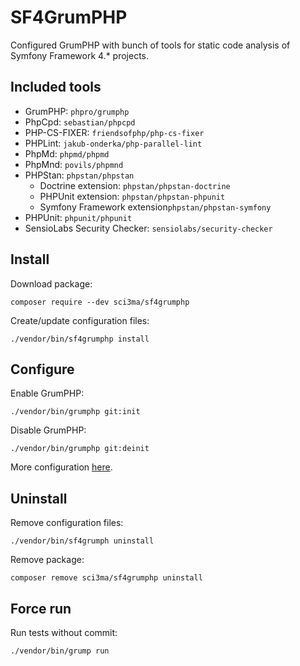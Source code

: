 SF4GrumPHP
==========

Configured GrumPHP with bunch of tools for static code analysis of Symfony Framework 4.* projects.

Included tools
--------------

* GrumPHP: `phpro/grumphp`
* PhpCpd: `sebastian/phpcpd`
* PHP-CS-FIXER: `friendsofphp/php-cs-fixer`
* PHPLint: `jakub-onderka/php-parallel-lint`
* PhpMd: `phpmd/phpmd`
* PhpMnd: `povils/phpmnd`
* PHPStan: `phpstan/phpstan`
    * Doctrine extension: `phpstan/phpstan-doctrine`
    * PHPUnit extension: `phpstan/phpstan-phpunit`
    * Symfony Framework extension`phpstan/phpstan-symfony`
* PHPUnit: `phpunit/phpunit`
* SensioLabs Security Checker: `sensiolabs/security-checker`

Install
-----------
Download package:
```
composer require --dev sci3ma/sf4grumphp
```
Create/update configuration files:
```
./vendor/bin/sf4grumphp install
```

Configure
-------------
Enable GrumPHP:
```
./vendor/bin/grumphp git:init
```
Disable GrumPHP:
```
./vendor/bin/grumphp git:deinit
```
More configuration [here][1].

Uninstall
---------
Remove configuration files:
```
./vendor/bin/sf4grumph uninstall
```
Remove package:
```
composer remove sci3ma/sf4grumphp uninstall
```

Force run
---------
Run tests without commit:
```
./vendor/bin/grump run
```

[1]: https://github.com/phpro/grumphp/blob/master/doc/commands.md#installation